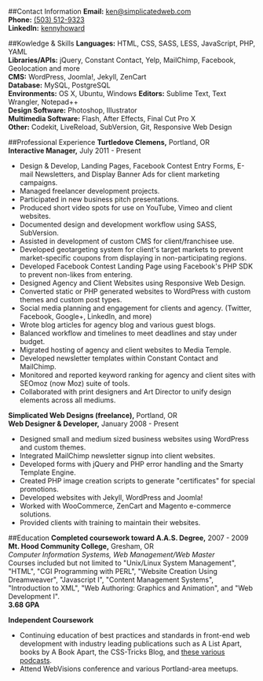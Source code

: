 ##Contact Information
**Email:** <a href="mailto:ken@simplicatedweb.com">ken@simplicatedweb.com</a>  
**Phone:** <a href="tel:5035129323">(503) 512-9323</a>  
**LinkedIn:** <a href="http://lnkd.in/g7DhUM">kennyhoward</a>

##Kowledge & Skills
**Languages:** HTML, CSS, SASS, LESS, JavaScript, PHP, YAML  
**Libraries/APIs:** jQuery, Constant Contact, Yelp, MailChimp, Facebook, Geolocation and more  
**CMS:** WordPress, Joomla!, Jekyll, ZenCart  
**Database:** MySQL, PostgreSQL  
**Environments:** OS X, Ubuntu, Windows
**Editors:** Sublime Text, Text Wrangler, Notepad++  
**Design Software:** Photoshop, Illustrator  
**Multimedia Software:** Flash, After Effects, Final Cut Pro X  
**Other:** Codekit, LiveReload, SubVersion, Git, Responsive Web Design

##Professional Experience
**Turtledove Clemens,** Portland, OR  
**Interactive Manager,** July 2011 - Present

* Design & Develop, Landing Pages, Facebook Contest Entry Forms, E-mail Newsletters, and Display Banner Ads for client marketing campaigns.
* Managed freelancer development projects.
* Participated in new business pitch presentations.
* Produced short video spots for use on YouTube, Vimeo and client websites.
* Documented design and development workflow using SASS, SubVersion.
* Assisted in development of custom CMS for client/franchisee use.
* Developed geotargeting system for client's target markets to prevent market-specific coupons from displaying in non-participating regions.
* Developed Facebook Contest Landing Page using Facebook's PHP SDK to prevent non-likes from entering.
* Designed Agency and Client Websites using Responsive Web Design.
* Converted static or PHP generated websites to WordPress with custom themes and custom post types.
* Social media planning and engagement for clients and agency. (Twitter, Facebook, Google+, LinkedIn, and more)
* Wrote blog articles for agency blog and various guest blogs.
* Balanced workflow and timelines to meet deadlines and stay under budget.
* Migrated hosting of agency and client websites to Media Temple.
* Developed newsletter templates within Constant Contact and MailChimp.
* Monitored and reported keyword ranking for agency and client sites with SEOmoz (now Moz) suite of tools.
* Collaborated with print designers and Art Director to unify design elements across all mediums.

**Simplicated Web Designs (freelance),** Portland, OR  
**Web Designer & Developer,** January 2008 - Present

* Designed small and medium sized business websites using WordPress and custom themes.
* Integrated MailChimp newsletter signup into client websites.
* Developed forms with jQuery and PHP error handling and the Smarty Template Engine.
* Created PHP image creation scripts to generate "certificates" for special promotions.
* Developed websites with Jekyll, WordPress and Joomla!
* Worked with WooCommerce, ZenCart and Magento e-commerce solutions.
* Provided clients with training to maintain their websites.


##Education
**Completed coursework toward A.A.S. Degree,** 2007 - 2009  
**Mt. Hood Community College,** Gresham, OR  
*Computer Information Systems, Web Management/Web Master*  
Courses included but not limited to "Unix/Linux System Management", "HTML", "CGI Programming with PERL", "Website Creation Using Dreamweaver", "Javascript I", "Content Management Systems", "Introduction to XML", "Web Authoring: Graphics and Animation", and "Web Development I".  
**3.68 GPA**


**Independent Coursework**

* Continuing education of best practices and standards in front-end web development with industry leading publications such as A List Apart, books by A Book Apart, the CSS-Tricks Blog, and [these various podcasts](/blog/2013/07/create-your-own-web-design-podcast-directory/).
* Attend WebVisions conference and various Portland-area meetups.
